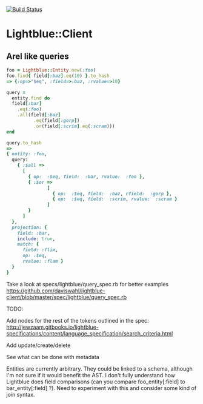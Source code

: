 [![Build Status](https://travis-ci.org/jturel/lightblue-client.svg?branch=master)](https://travis-ci.org/jturel/lightblue-client)
# Lightblue::Client

## Arel like queries
```ruby
foo = Lightblue::Entity.new(:foo)
foo.find{ field[:baz].eq(10) }.to_hash
=> {:op=>"$eq", :field=>:baz, :rvalue=>10}

query =
  entity.find do
  field[:bar]
    .eq(:foo)
    .all(field[:baz]
          .eq(field[:gorp])
          .or(field[:scrim].eq(:scram)))
end

query.to_hash
=>
{ entity: :foo,
  query:
    { :$all =>
      [
        { op:  :$eq, field:  :bar, rvalue:  :foo },
        { :$or =>
               [
                 { op:  :$eq, field:  :baz, rfield:  :gorp },
                 { op:  :$eq, field:  :scrim, rvalue:  :scram }
               ]
        }
      ]
  },
  projection: {
    field: :bar,
    include: true,
    match: {
      field: :flim,
      op: :$eq,
      rvalue: :flam }
  }
}
```

Take a look at specs/lightblue/query_spec.rb for better examples
https://github.com/daviswahl/lightblue-client/blob/master/spec/lightblue/query_spec.rb

TODO:

Add nodes for the rest of the tokens outlined in the spec: http://jewzaam.gitbooks.io/lightblue-specifications/content/language_specification/search_criteria.html

Add update/create/delete

See what can be done with metadata

Entities are currently arbitrary. They could be linked to a schema, although I'm not sure if it would benefit the AST.
I don't fully understand how Lightblue does field comparisons (can you compare foo_entity[:field] to bar_entity[:field] ?). Need to experiment with this and consider some kind of join syntax.
